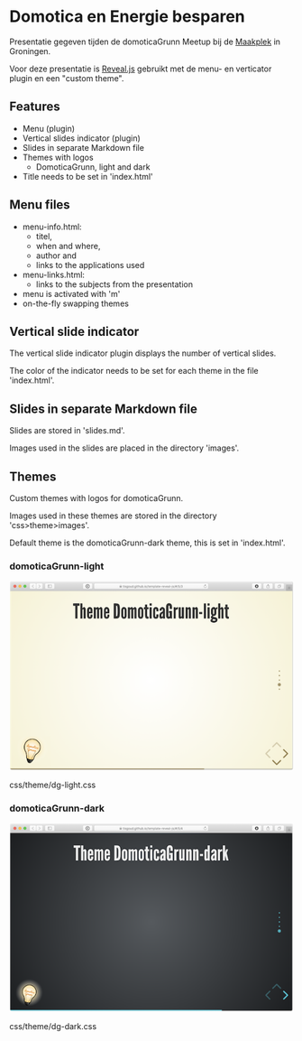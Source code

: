 # Domotica en Energie besparen

Presentatie gegeven tijden de domoticaGrunn Meetup bij de [Maakplek](https://maakplek.nl) in Groningen.

Voor deze presentatie is [Reveal.js](https://revealjs.com/installation/) gebruikt met de menu- en verticator plugin en een "custom theme".

## Features

- Menu (plugin)
- Vertical slides indicator (plugin)
- Slides in separate Markdown file
- Themes with logos
  - DomoticaGrunn, light and dark
- Title needs to be set in 'index.html'

## Menu files

- menu-info.html:
  - titel,
  - when and where,
  - author and
  - links to the applications used
- menu-links.html:
  - links to the subjects from the presentation
- menu is activated with 'm'
- on-the-fly swapping themes

## Vertical slide indicator

The vertical slide indicator plugin displays the number of vertical slides.

The color of the indicator needs to be set for each theme in the file 'index.html'.

## Slides in separate Markdown file

Slides are stored in 'slides.md'.

Images used in the slides are placed in the directory 'images'.

## Themes

Custom themes with logos for domoticaGrunn.

Images used in these themes are stored in the directory 'css>theme>images'.

Default theme is the domoticaGrunn-dark theme, this is set in 'index.html'.

### domoticaGrunn-light

![DG-light](images/DG-light-small.png)

css/theme/dg-light.css

### domoticaGrunn-dark

![DG-dark](images/DG-dark-small.png)

css/theme/dg-dark.css
